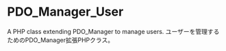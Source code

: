 PDO_Manager_User
================

A PHP class extending PDO_Manager to manage users. ユーザーを管理するためのPDO_Manager拡張PHPクラス。
